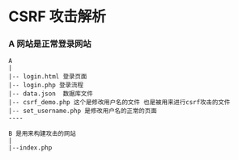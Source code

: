 # CSRF 攻击解析

### A 网站是正常登录网站
```
A
|
|-- login.html 登录页面
|-- login.php 登录流程
|-- data.json  数据库文件
|-- csrf_demo.php 这个是修改用户名的文件 也是被用来进行csrf攻击的文件
|-- set_username.php 是修改用户名的正常的页面
----

B 是用来构建攻击的网站
|
|--index.php 
```
